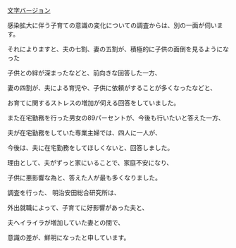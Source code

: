 [文字バージョン](https://www.meijiyasuda.co.jp/profile/news/release/2020/pdf/20200707_01.pdf)



感染拡大に伴う子育ての意識の変化についての調査からは、別の一面が伺います。

それによりますと、夫の七割、妻の五割が、積極的に子供の面倒を見るようになった

子供との絆が深まったなどと、前向きな回答した一方、

妻の四割が、夫による育児や、子供に依頼がすることが多くなったなどと、

お育てに関するストレスの増加が伺える回答をしていました。

また在宅勤務を行った男女の89パーセントが、今後も行いたいと答えた一方、

夫が在宅勤務をしていた専業主婦では、四人に一人が、

今後は、夫に在宅勤務をしてほしくないと、回答しました。

理由として、夫がずっと家にいることで、家庭不安になり、

子供に悪影響な為と、答えた人が最も多くなりました。

調査を行った、 明治安田総合研究所は、

外出就職によって、子育てに好影響があった夫と、

夫へイライラが増加していた妻との間で、

意識の差が、鮮明になったと申しています。

